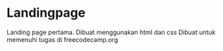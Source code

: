 # Landingpage
Landing page pertama. Dibuat menggunakan html dan css
Dibuat untuk memenuhi tugas di freecodecamp.org
